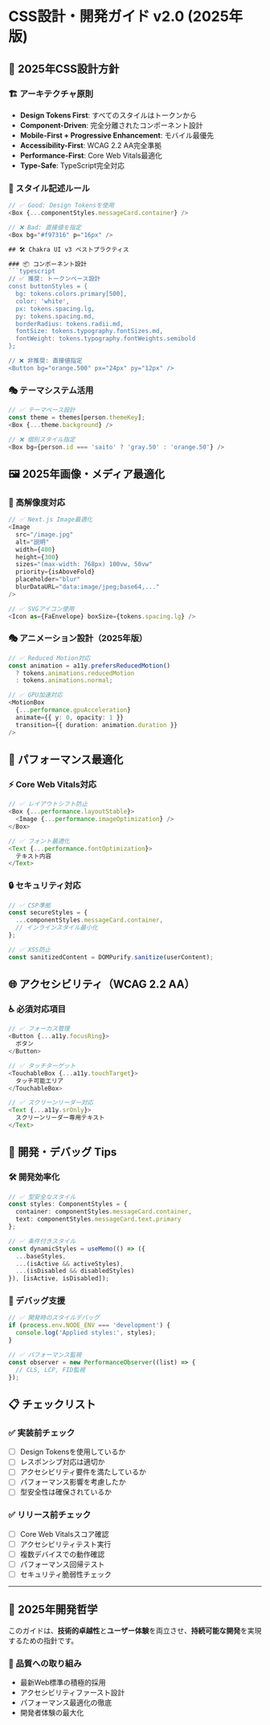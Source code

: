 # CSS設計・開発ガイド v2.0 (2025年版)

## 🎯 2025年CSS設計方針

### 🏗️ アーキテクチャ原則
- **Design Tokens First**: すべてのスタイルはトークンから
- **Component-Driven**: 完全分離されたコンポーネント設計
- **Mobile-First + Progressive Enhancement**: モバイル最優先
- **Accessibility-First**: WCAG 2.2 AA完全準拠
- **Performance-First**: Core Web Vitals最適化
- **Type-Safe**: TypeScript完全対応

### 🎨 スタイル記述ルール
```typescript
// ✅ Good: Design Tokensを使用
<Box {...componentStyles.messageCard.container} />

// ❌ Bad: 直接値を指定
<Box bg="#f97316" p="16px" />

## 🛠 Chakra UI v3 ベストプラクティス

### 📦 コンポーネント設計
```typescript
// ✅ 推奨: トークンベース設計
const buttonStyles = {
  bg: tokens.colors.primary[500],
  color: 'white',
  px: tokens.spacing.lg,
  py: tokens.spacing.md,
  borderRadius: tokens.radii.md,
  fontSize: tokens.typography.fontSizes.md,
  fontWeight: tokens.typography.fontWeights.semibold
};

// ❌ 非推奨: 直接値指定
<Button bg="orange.500" px="24px" py="12px" />
```

### 🎭 テーマシステム活用
```typescript
// ✅ テーマベース設計
const theme = themes[person.themeKey];
<Box {...theme.background} />

// ❌ 個別スタイル指定
<Box bg={person.id === 'saito' ? 'gray.50' : 'orange.50'} />
```

## 🖼️ 2025年画像・メディア最適化

### 📱 高解像度対応
```typescript
// ✅ Next.js Image最適化
<Image
  src="/image.jpg"
  alt="説明"
  width={400}
  height={300}
  sizes="(max-width: 768px) 100vw, 50vw"
  priority={isAboveFold}
  placeholder="blur"
  blurDataURL="data:image/jpeg;base64,..."
/>

// ✅ SVGアイコン使用
<Icon as={FaEnvelope} boxSize={tokens.spacing.lg} />
```

### 🎭 アニメーション設計（2025年版）
```typescript
// ✅ Reduced Motion対応
const animation = a11y.prefersReducedMotion() 
  ? tokens.animations.reducedMotion
  : tokens.animations.normal;

// ✅ GPU加速対応
<MotionBox
  {...performance.gpuAcceleration}
  animate={{ y: 0, opacity: 1 }}
  transition={{ duration: animation.duration }}
/>
```

## 🚀 パフォーマンス最適化

### ⚡ Core Web Vitals対応
```typescript
// ✅ レイアウトシフト防止
<Box {...performance.layoutStable}>
  <Image {...performance.imageOptimization} />
</Box>

// ✅ フォント最適化
<Text {...performance.fontOptimization}>
  テキスト内容
</Text>
```

### 🔒 セキュリティ対応
```typescript
// ✅ CSP準拠
const secureStyles = {
  ...componentStyles.messageCard.container,
  // インラインスタイル最小化
};

// ✅ XSS防止
const sanitizedContent = DOMPurify.sanitize(userContent);
```

## 🌐 アクセシビリティ（WCAG 2.2 AA）

### ♿ 必須対応項目
```typescript
// ✅ フォーカス管理
<Button {...a11y.focusRing}>
  ボタン
</Button>

// ✅ タッチターゲット
<TouchableBox {...a11y.touchTarget}>
  タッチ可能エリア
</TouchableBox>

// ✅ スクリーンリーダー対応
<Text {...a11y.srOnly}>
  スクリーンリーダー専用テキスト
</Text>
```

## 🔧 開発・デバッグ Tips

### 🛠️ 開発効率化
```typescript
// ✅ 型安全なスタイル
const styles: ComponentStyles = {
  container: componentStyles.messageCard.container,
  text: componentStyles.messageCard.text.primary
};

// ✅ 条件付きスタイル
const dynamicStyles = useMemo(() => ({
  ...baseStyles,
  ...(isActive && activeStyles),
  ...(isDisabled && disabledStyles)
}), [isActive, isDisabled]);
```

### 🐛 デバッグ支援
```typescript
// ✅ 開発時のスタイルデバッグ
if (process.env.NODE_ENV === 'development') {
  console.log('Applied styles:', styles);
}

// ✅ パフォーマンス監視
const observer = new PerformanceObserver((list) => {
  // CLS, LCP, FID監視
});
```

## 📋 チェックリスト

### ✅ 実装前チェック
- [ ] Design Tokensを使用しているか
- [ ] レスポンシブ対応は適切か
- [ ] アクセシビリティ要件を満たしているか
- [ ] パフォーマンス影響を考慮したか
- [ ] 型安全性は確保されているか

### ✅ リリース前チェック
- [ ] Core Web Vitalsスコア確認
- [ ] アクセシビリティテスト実行
- [ ] 複数デバイスでの動作確認
- [ ] パフォーマンス回帰テスト
- [ ] セキュリティ脆弱性チェック

---

## 🎯 2025年開発哲学

このガイドは、**技術的卓越性**と**ユーザー体験**を両立させ、**持続可能な開発**を実現するための指針です。

### 💎 品質への取り組み
- 最新Web標準の積極的採用
- アクセシビリティファースト設計
- パフォーマンス最適化の徹底
- 開発者体験の最大化
